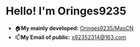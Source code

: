 # Hello! I'm **Oringes9235**

* 🏠**My mainly developed:** [Oringes9235/MasCN](https://github.com/Oringes9235/MasCN)
* 📫**My Email of public:** x92352314@163.com